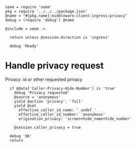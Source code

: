     seem = require 'seem'
    pkg = require '../../../package.json'
    @name = "#{pkg.name}:middleware:client:ingress:privacy"
    debug = (require 'debug') @name

    @include = seem ->

      return unless @session.direction is 'ingress'

      debug 'Ready'

Handle privacy request
======================

Privacy: id or other requested privacy

      if @data['Caller-Privacy-Hide-Number'] is 'true'
        debug 'Privacy requested'
        @source = 'anonymous'
        yield @action 'privacy', 'full'
        yield @set
          effective_caller_id_name: '_undef_'
          effective_caller_id_number: 'anonymous'
          origination_privacy: 'screen+hide_name+hide_number'

        @session.caller_privacy = true

      debug 'OK'
      return
